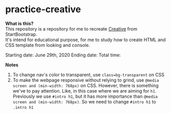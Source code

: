 # practice-creative

**What is this?**  
This repository is a repository for me to recreate [Creative](https://startbootstrap.com/previews/creative/) from StartBootstrap.  
It's intend for educational purpose, for me to study how to create HTML and CSS template from looking and console. 

Starting date: June 29th, 2020
Ending date: 
Total time: 

**Notes**
1. To change nav's color to transparent, use `class=bg-transparent` on CSS
2. To make the webpage responsive without relying to grind, use `@media screen and (min-width: 768px)` on CSS. However, there is something we've to pay attention. Like, in this case where we are aiming for `h1`. Previously we use `#intro h1`, but it has more importance than `@media screen and (min-width: 768px)`. So we need to change `#intro h1` to `.intro h1`